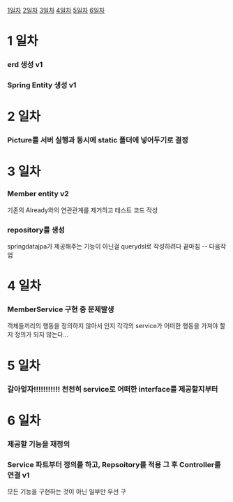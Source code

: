 [1일차](#1-일차)
[2일차](#2-일차)
[3일차](#3-일차)
[4일차](#4-일차)
[5일차](#5-일차)
[6일차](#6-일차)

# 1 일차
### erd 생성 v1
### Spring Entity 생성 v1

# 2 일차
### Picture를 서버 실행과 동시에 static 폴더에 넣어두기로 결정 

# 3 일차
### Member entity v2 
기존의 Already와의 연관관계를 제거하고 테스트 코드 작성
### repository를 생성
springdatajpa가 제공해주는 기능이 아닌걸 querydsl로 작성하려다 끝마침 -- 다음작업

# 4 일차
### MemberService 구현 중 문제발생 
객체들끼리의 행동을 정의하지 않아서 인지 각각의 service가 어떠한 행동을 가져야 할지 정의가 되지 않는다...

# 5 일차 
### 갈아엎자!!!!!!!!!!! 천천히 service로 어떠한 interface를 제공할지부터 


# 6 일차 
### 제공할 기능을 재정의
### Service 파트부터 정의를 하고, Repsoitory를 적용 그 후 Controller를 연결 v1
모든 기능을 구현하는 것이 아닌 일부만 우선 구
